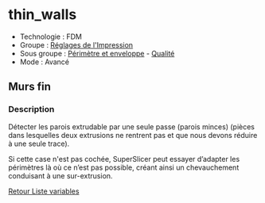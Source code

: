 # thin_walls

* Technologie : FDM
* Groupe : [Réglages de l'Impression](../print_settings/print_settings.md)
* Sous groupe : [Périmètre et enveloppe](../print_settings/print_settings.md#périmètre-et-enveloppe) - [Qualité](../print_settings/print_settings.md#qualité)
* Mode : Avancé

## Murs fin 

### Description

Détecter les parois extrudable par une seule passe (parois minces) (pièces dans lesquelles deux extrusions ne rentrent pas et que nous devons réduire à une seule trace).

Si cette case n'est pas cochée, SuperSlicer peut essayer d’adapter les périmètres là où ce n’est pas possible, créant ainsi un chevauchement conduisant à une sur-extrusion.


[Retour Liste variables](variable_list.md)